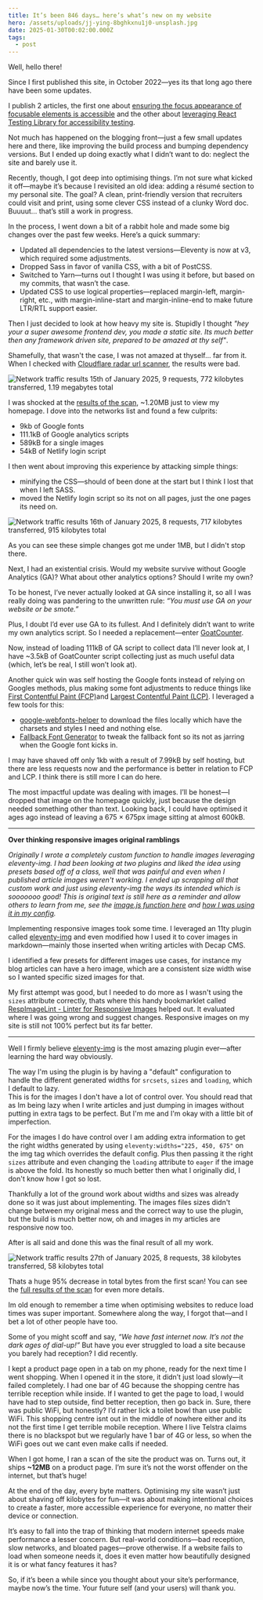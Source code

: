 ```yaml
---
title: It’s been 846 days… here’s what’s new on my website
hero: /assets/uploads/jj-ying-8bghkxnu1j0-unsplash.jpg
date: 2025-01-30T00:02:00.000Z
tags:
  - post
---
```

Well, hello there!

Since I first published this site, in October 2022—yes its that long ago there have been some updates.

I publish 2 articles, the first one about [ensuring the focus appearance of focusable elements is accessible](https://www.seanelliott.au/blog/2024-05-16-is-your-focus-appearance-accessible/) and the other about [leveraging React Testing Library for accessibility testing](https://www.seanelliott.au/blog/2024-12-27-catching-accessibility-issues-early-with-react-testing-library/).

Not much has happened on the blogging front—just a few small updates here and there, like improving the build process and bumping dependency versions. But I ended up doing exactly what I didn’t want to do: neglect the site and barely use it.

Recently, though, I got deep into optimising things. I’m not sure what kicked it off—maybe it’s because I revisited an old idea: adding a résumé section to my personal site. The goal? A clean, print-friendly version that recruiters could visit and print, using some clever CSS instead of a clunky Word doc. Buuuut… that’s still a work in progress.

In the process, I went down a bit of a rabbit hole and made some big changes over the past few weeks. Here’s a quick summary:

* Updated all dependencies to the latest versions—Eleventy is now at v3, which required some adjustments.
* Dropped Sass in favor of vanilla CSS, with a bit of PostCSS.
* Switched to Yarn—turns out I thought I was using it before, but based on my commits, that wasn’t the case.
* Updated CSS to use logical properties—replaced margin-left, margin-right, etc., with margin-inline-start and margin-inline-end to make future LTR/RTL support easier.

Then I just decided to look at how heavy my site is. Stupidly I thought *"hey your a super awesome frontend dev, you made a static site. Its much better then any framework driven site, prepared to be amazed at thy self"*.

Shamefully, that wasn't the case, I was not amazed at thyself... far from it. When I checked with [Cloudflare radar url scanner](https://radar.cloudflare.com/scan), the results were bad.

![Network traffic results 15th of January 2025, 9 requests, 772 kilobytes transferred, 1.19 megabytes total](/assets/uploads/jan-15-2025-results.jpg)

I was shocked at the [results of the scan](https://radar.cloudflare.com/scan/08f4d97b-8c98-4756-9ab8-ef940fb946b2/summary), ~1.20MB just to view my homepage. I dove into the networks list and found a few culprits:

* 9kb of Google fonts
* 111.1kB of Google analytics scripts
* 589kB for a single images
* 54kB of Netlify login script

I then went about improving this experience by attacking simple things:

* minifying the CSS—should of been done at the start but I think I lost that when I left SASS.
* moved the Netlify login script so its not on all pages, just the one pages its need on.

![Network traffic results 16th of January 2025, 8 requests, 717 kilobytes transferred, 915 kilobytes total](/assets/uploads/jan-16-2025-results.jpg)

As you can see these simple changes got me under 1MB, but I didn't stop there.

Next, I had an existential crisis. Would my website survive without Google Analytics (GA)? What about other analytics options? Should I write my own?

To be honest, I’ve never actually looked at GA since installing it, so all I was really doing was pandering to the unwritten rule: *“You must use GA on your website or be smote.”*

Plus, I doubt I’d ever use GA to its fullest. And I definitely didn’t want to write my own analytics script. So I needed a replacement—enter [GoatCounter](https://www.goatcounter.com/).

Now, instead of loading 111kB of GA script to collect data I’ll never look at, I have ~3.5kB of GoatCounter script collecting just as much useful data (which, let’s be real, I still won’t look at).

Another quick win was self hosting the Google fonts instead of relying on Googles methods, plus making some font adjustments to reduce things like [First Contentful Paint (FCP)](https://web.dev/articles/fcp)and [Largest Contentful Paint (LCP)](https://web.dev/articles/lcp). I leveraged a few tools for this:

* [google-webfonts-helper](https://gwfh.mranftl.com/fonts/) to download the files locally which have the charsets and styles I need and nothing else.
* [Fallback Font Generator](https://screenspan.net/fallback) to tweak the fallback font so its not as jarring when the Google font kicks in.

I may have shaved off only 1kb with a result of 7.99kB by self hosting, but there are less requests now and the performance is better in relation to FCP and LCP. I think there is still more I can do here.

The most impactful update was dealing with images. I’ll be honest—I dropped that image on the homepage quickly, just because the design needed something other than text. Looking back, I could have optimised it ages ago instead of leaving a 675 × 675px image sitting at almost 600kB.

- - -

**Over thinking responsive images original ramblings**

*Originally I wrote a completely custom function to handle images leveraging eleventy-img. I had been looking at two plugins and liked the idea using presets based off of a class, well that was painful and even when I published article images weren't working. I ended up scrapping all that custom work and just using eleventy-img the ways its intended which is sooooooo good! This is original text is still here as a reminder and allow others to learn from me, see the [image.js function here](https://github.com/seanelliott86/personal-site/commit/2c381a9599a228e8231f2d51e609bbfe91f2a9ce#diff-c81787bf9bb6cd057667d950d2dc18cf721a556a19a51d19d0011ae1502c3553) and [how I was using it in my config](https://github.com/seanelliott86/personal-site/commit/2c381a9599a228e8231f2d51e609bbfe91f2a9ce#diff-c306e0a99961a16f5c5c83996caa0958b94006d97f97475049ea3a08036bb5b0L60).*

Implementing responsive images took some time. I leveraged an 11ty plugin called [eleventy-img](https://www.11ty.dev/docs/plugins/image/) and even modified how I used it to cover images in markdown—mainly those inserted when writing articles with Decap CMS.

I identified a few presets for different images use cases, for instance my blog articles can have a hero image, which are a consistent size width wise so I wanted specific sized images for that.

My first attempt was good, but I needed to do more as I wasn't using the `sizes` attribute correctly, thats where this handy bookmarklet called [RespImageLint - Linter for Responsive Images](https://ausi.github.io/respimagelint/) helped out. It evaluated where I was going wrong and suggest changes. Responsive images on my site is still not 100% perfect but its far better.

- - -

Well I firmly believe [eleventy-img](https://www.11ty.dev/docs/plugins/image/) is the most amazing plugin ever—after learning the hard way obviously.

The way I'm using the plugin is by having a "default" configuration to handle the different generated widths for `srcsets`, `sizes` and `loading`, which I default to lazy.\
This is for the images I don't have a lot of control over. You should read that as Im being lazy when I write articles and just dumping in images without putting in extra tags to be perfect. But I'm me and I'm okay with a little bit of imperfection. 

For the images I do have control over I am adding extra information to get the right widths generated by using `eleventy:widths="225, 450, 675"` on the img tag which overrides the default config. Plus then passing it the right `sizes` attribute and even changing the `loading` attribute to `eager` if the image is above the fold. Its honestly so much better then what I originally did, I don't know how I got so lost.

Thankfully a lot of the ground work about widths and sizes was already done so it was just about implementing. The images files sizes didn't change between my original mess and the correct way to use the plugin, but the build is much better now, oh and images in my articles are responsive now too.

After is all said and done this was the final result of all my work.

![Network traffic results 27th of January 2025, 8 requests, 38 kilobytes transferred, 58 kilobytes total](/assets/uploads/jan-27-2025-results-final.jpg)

Thats a huge 95% decrease in total bytes from the first scan! You can see the [full results of the scan](https://radar.cloudflare.com/scan/17b220ab-b6e4-42c9-a652-7eee3f5073b8/summary) for even more details.

Im old enough to remember a time when optimising websites to reduce load times was super important. Somewhere along the way, I forgot that—and I bet a lot of other people have too.

Some of you might scoff and say, *“We have fast internet now. It’s not the dark ages of dial-up!”* But have you ever struggled to load a site because you barely had reception? I did recently.

I kept a product page open in a tab on my phone, ready for the next time I went shopping. When I opened it in the store, it didn’t just load slowly—it failed completely. I had one bar of 4G because the shopping centre has terrible reception while inside. If I wanted to get the page to load, I would have had to step outside, find better reception, then go back in. Sure, there was public WiFi, but honestly? I’d rather lick a toilet bowl than use public WiFi. This shopping centre isnt out in the middle of nowhere either and its not the first time I get terrible mobile reception. Where I live Telstra claims there is no blackspot but we regularly have 1 bar of 4G or less, so when the WiFi goes out we cant even make calls if needed.

When I got home, I ran a scan of the site the product was on. Turns out, it ships **~12MB** on a product page. I’m sure it’s not the worst offender on the internet, but that’s huge!

At the end of the day, every byte matters. Optimising my site wasn’t just about shaving off kilobytes for fun—it was about making intentional choices to create a faster, more accessible experience for everyone, no matter their device or connection.

It’s easy to fall into the trap of thinking that modern internet speeds make performance a lesser concern. But real-world conditions—bad reception, slow networks, and bloated pages—prove otherwise. If a website fails to load when someone needs it, does it even matter how beautifully designed it is or what fancy features it has?

So, if it’s been a while since you thought about your site’s performance, maybe now’s the time. Your future self (and your users) will thank you.
